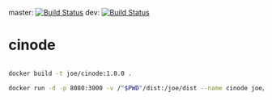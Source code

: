 master:
[![Build Status](https://travis-ci.org/joehecn/cinode.svg?branch=master)](https://travis-ci.org/joehecn/cinode)
dev:
[![Build Status](https://travis-ci.org/joehecn/cinode.svg?branch=dev)](https://travis-ci.org/joehecn/cinode)

# cinode

``` bash

docker build -t joe/cinode:1.0.0 .

docker run -d -p 8080:3000 -v /"$PWD"/dist:/joe/dist --name cinode joe/cinode:1.0.0

```
